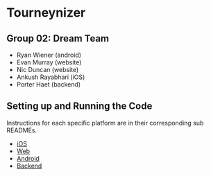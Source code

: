 # Tourneynizer
## Group 02: Dream Team
* Ryan Wiener (android)
* Evan Murray (website)
* Nic Duncan (website)
* Ankush Rayabhari (iOS)
* Porter Haet (backend)

## Setting up and Running the Code
Instructions for each specific platform are in their corresponding sub READMEs.
* [iOS](ios/README.md)
* [Web](website/README.md)
* [Android](android/README.md)
* [Backend](backend/README.md)

